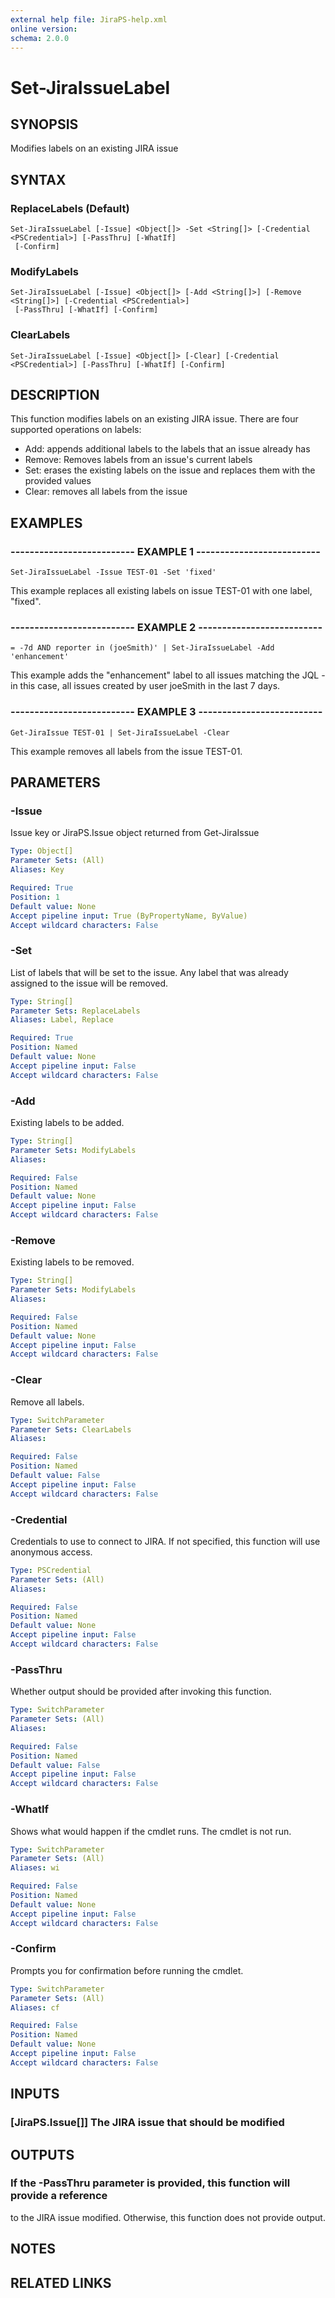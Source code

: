 ```yaml
---
external help file: JiraPS-help.xml
online version: 
schema: 2.0.0
---
```


# Set-JiraIssueLabel

## SYNOPSIS
Modifies labels on an existing JIRA issue

## SYNTAX

### ReplaceLabels (Default)
```
Set-JiraIssueLabel [-Issue] <Object[]> -Set <String[]> [-Credential <PSCredential>] [-PassThru] [-WhatIf]
 [-Confirm]
```

### ModifyLabels
```
Set-JiraIssueLabel [-Issue] <Object[]> [-Add <String[]>] [-Remove <String[]>] [-Credential <PSCredential>]
 [-PassThru] [-WhatIf] [-Confirm]
```

### ClearLabels
```
Set-JiraIssueLabel [-Issue] <Object[]> [-Clear] [-Credential <PSCredential>] [-PassThru] [-WhatIf] [-Confirm]
```

## DESCRIPTION
This function modifies labels on an existing JIRA issue. 
There are
four supported operations on labels:

* Add: appends additional labels to the labels that an issue already has
* Remove: Removes labels from an issue's current labels
* Set: erases the existing labels on the issue and replaces them with
the provided values
* Clear: removes all labels from the issue

## EXAMPLES

### -------------------------- EXAMPLE 1 --------------------------
```
Set-JiraIssueLabel -Issue TEST-01 -Set 'fixed'
```

This example replaces all existing labels on issue TEST-01 with one
label, "fixed".

### -------------------------- EXAMPLE 2 --------------------------
```
= -7d AND reporter in (joeSmith)' | Set-JiraIssueLabel -Add 'enhancement'
```

This example adds the "enhancement" label to all issues matching the JQL - in this case,
all issues created by user joeSmith in the last 7 days.

### -------------------------- EXAMPLE 3 --------------------------
```
Get-JiraIssue TEST-01 | Set-JiraIssueLabel -Clear
```

This example removes all labels from the issue TEST-01.

## PARAMETERS

### -Issue
Issue key or JiraPS.Issue object returned from Get-JiraIssue

```yaml
Type: Object[]
Parameter Sets: (All)
Aliases: Key

Required: True
Position: 1
Default value: None
Accept pipeline input: True (ByPropertyName, ByValue)
Accept wildcard characters: False
```

### -Set
List of labels that will be set to the issue.
Any label that was already assigned to the issue will be removed.

```yaml
Type: String[]
Parameter Sets: ReplaceLabels
Aliases: Label, Replace

Required: True
Position: Named
Default value: None
Accept pipeline input: False
Accept wildcard characters: False
```

### -Add
Existing labels to be added.

```yaml
Type: String[]
Parameter Sets: ModifyLabels
Aliases: 

Required: False
Position: Named
Default value: None
Accept pipeline input: False
Accept wildcard characters: False
```

### -Remove
Existing labels to be removed.

```yaml
Type: String[]
Parameter Sets: ModifyLabels
Aliases: 

Required: False
Position: Named
Default value: None
Accept pipeline input: False
Accept wildcard characters: False
```

### -Clear
Remove all labels.

```yaml
Type: SwitchParameter
Parameter Sets: ClearLabels
Aliases: 

Required: False
Position: Named
Default value: False
Accept pipeline input: False
Accept wildcard characters: False
```

### -Credential
Credentials to use to connect to JIRA.
If not specified, this function will use anonymous access.

```yaml
Type: PSCredential
Parameter Sets: (All)
Aliases: 

Required: False
Position: Named
Default value: None
Accept pipeline input: False
Accept wildcard characters: False
```

### -PassThru
Whether output should be provided after invoking this function.

```yaml
Type: SwitchParameter
Parameter Sets: (All)
Aliases: 

Required: False
Position: Named
Default value: False
Accept pipeline input: False
Accept wildcard characters: False
```

### -WhatIf
Shows what would happen if the cmdlet runs.
The cmdlet is not run.

```yaml
Type: SwitchParameter
Parameter Sets: (All)
Aliases: wi

Required: False
Position: Named
Default value: None
Accept pipeline input: False
Accept wildcard characters: False
```

### -Confirm
Prompts you for confirmation before running the cmdlet.

```yaml
Type: SwitchParameter
Parameter Sets: (All)
Aliases: cf

Required: False
Position: Named
Default value: None
Accept pipeline input: False
Accept wildcard characters: False
```

## INPUTS

### [JiraPS.Issue[]] The JIRA issue that should be modified

## OUTPUTS

### If the -PassThru parameter is provided, this function will provide a reference
to the JIRA issue modified.  Otherwise, this function does not provide output.

## NOTES

## RELATED LINKS

